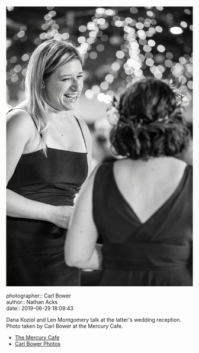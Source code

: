 ![Dana Koziol and Len Montgomery talk](assets/2019-06-29-set-3-the-reception-29.webp)

photographer:: Carl Bower  
author:: Nathan Acks  
date:: 2019-06-29 18:09:43

Dana Koziol and Len Montgomery talk at the latter's wedding reception. Photo taken by Carl Bower at the Mercury Cafe.

* [The Mercury Cafe](http://mercurycafe.com)
* [Carl Bower Photos](https://carlbowerphotos.com)
